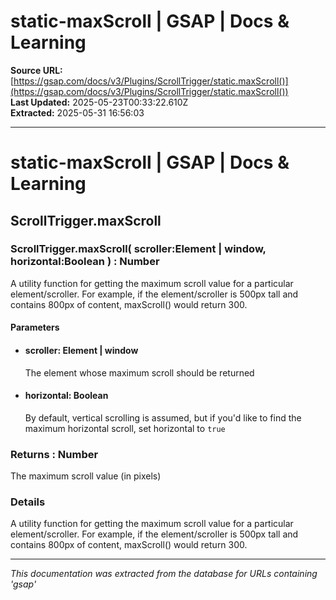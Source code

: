 # static-maxScroll | GSAP | Docs & Learning

**Source URL:** [https://gsap.com/docs/v3/Plugins/ScrollTrigger/static.maxScroll()](https://gsap.com/docs/v3/Plugins/ScrollTrigger/static.maxScroll())  
**Last Updated:** 2025-05-23T00:33:22.610Z  
**Extracted:** 2025-05-31 16:56:03

---

# static-maxScroll | GSAP | Docs & Learning

## ScrollTrigger.maxScroll

### ScrollTrigger.maxScroll( scroller:Element | window, horizontal:Boolean ) : Number

A utility function for getting the maximum scroll value for a particular element/scroller. For example, if the element/scroller is 500px tall and contains 800px of content, maxScroll() would return 300.

#### Parameters

*   #### **scroller**: Element | window
    
    The element whose maximum scroll should be returned
    
*   #### **horizontal**: Boolean
    
    By default, vertical scrolling is assumed, but if you'd like to find the maximum horizontal scroll, set horizontal to `true`
    

### Returns : Number[​](#returns--number "Direct link to Returns : Number")

The maximum scroll value (in pixels)

### Details[​](#details "Direct link to Details")

A utility function for getting the maximum scroll value for a particular element/scroller. For example, if the element/scroller is 500px tall and contains 800px of content, maxScroll() would return 300.

---

*This documentation was extracted from the database for URLs containing 'gsap'*
